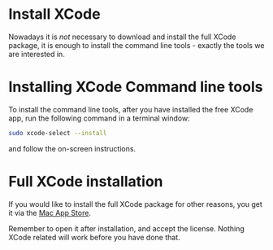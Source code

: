 # Install XCode

Nowadays it is _not_ necessary to download and install the full XCode package, it
is enough to install the command line tools - exactly the tools we are interested
in.

# Installing XCode Command line tools

To install the command line tools, after you have installed the free XCode app,
run the following command in a terminal window:

```sh
sudo xcode-select --install
```

and follow the on-screen instructions.

# Full XCode installation

If you would like to install the full XCode package for other reasons, you get
it via the
[Mac App Store](https://apps.apple.com/fi/app/xcode/id497799835?mt=12).

Remember to open it after installation, and accept the license. Nothing XCode
related will work before you have done that.
